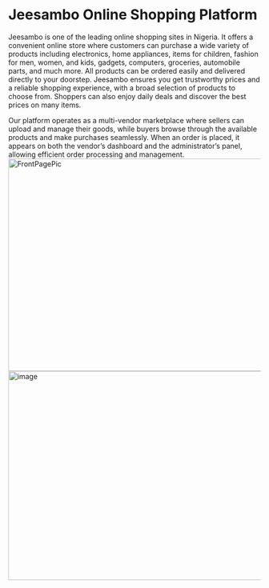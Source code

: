 # Jeesambo Online Shopping Platform

Jeesambo is one of the leading online shopping sites in Nigeria. It offers a convenient online store where customers can purchase a wide variety of products including electronics, home appliances, items for children, fashion for men, women, and kids, gadgets, computers, groceries, automobile parts, and much more. All products can be ordered easily and delivered directly to your doorstep. Jeesambo ensures you get trustworthy prices and a reliable shopping experience, with a broad selection of products to choose from. Shoppers can also enjoy daily deals and discover the best prices on many items.

Our platform operates as a multi-vendor marketplace where sellers can upload and manage their goods, while buyers browse through the available products and make purchases seamlessly. When an order is placed, it appears on both the vendor’s dashboard and the administrator’s panel, allowing efficient order processing and management.
<img width="949" height="425" alt="FrontPagePic" src="https://github.com/user-attachments/assets/fc170074-5506-411b-a363-672c909efcb6" />
<img width="946" height="418" alt="image" src="https://github.com/user-attachments/assets/fd8e2cdd-b82d-4e63-8b3c-dc02eb04b814" />
